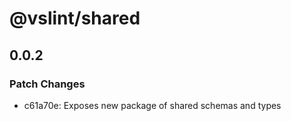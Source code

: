 # @vslint/shared

## 0.0.2

### Patch Changes

- c61a70e: Exposes new package of shared schemas and types
